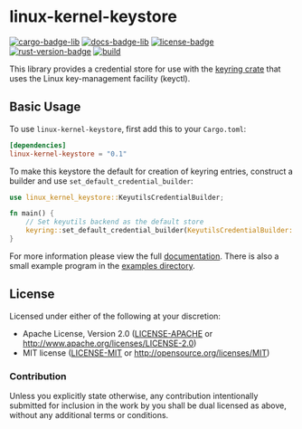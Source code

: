 # linux-kernel-keystore
[![cargo-badge-lib][]][cargo-lib] [![docs-badge-lib][]][docs-lib] [![license-badge][]][license] [![rust-version-badge][]][rust-version] [![build][]][build-url]

This library provides a credential store for use with the [keyring crate](https://crates.io/crates/keyring) that uses the Linux key-management facility (keyctl).

## Basic Usage

To use `linux-kernel-keystore`, first add this to your `Cargo.toml`:

```toml
[dependencies]
linux-kernel-keystore = "0.1"
```

To make this keystore the default for creation of keyring entries, construct a builder and use `set_default_credential_builder`:

```rust
use linux_kernel_keystore::KeyutilsCredentialBuilder;

fn main() {
    // Set keyutils backend as the default store
    keyring::set_default_credential_builder(KeyutilsCredentialBuilder::new());
}
```

For more information please view the full [documentation](https://docs.rs/linux-kernel-keystore). There is also a small example program in the [examples directory](examples/keystore.rs).

## License

Licensed under either of the following at your discretion:

 * Apache License, Version 2.0 ([LICENSE-APACHE](LICENSE-APACHE) or http://www.apache.org/licenses/LICENSE-2.0)
 * MIT license ([LICENSE-MIT](LICENSE-MIT) or http://opensource.org/licenses/MIT)

### Contribution

Unless you explicitly state otherwise, any contribution intentionally submitted
for inclusion in the work by you shall be dual licensed as above, without any
additional terms or conditions.

[//]: # (badges)
[license-badge]: https://img.shields.io/badge/license-MIT/Apache--2.0-lightgray.svg?style=flat-square
[license]: #license
[rust-version-badge]: https://img.shields.io/badge/rust-latest%20stable-blue.svg?style=flat-square
[rust-version]: #rust-version-policy
[cargo-badge-lib]: https://img.shields.io/crates/v/linux-kernel-keystore.svg?style=flat-square&label=linux-kernel-keystore
[cargo-lib]: https://crates.io/crates/linux-kernel-keystore
[docs-badge-lib]: https://img.shields.io/docsrs/linux-kernel-keystore/latest?style=flat-square
[docs-lib]: https://docs.rs/linux-kernel-keystore
[build]: https://img.shields.io/github/actions/workflow/status/open-source-cooperative/linux-kernel-keystore/checks.yml?branch=main&style=flat-square
[build-url]: https://github.com/open-source-cooperative/linux-kernel-keystore/actions?query=workflow%3Achecks
